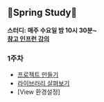 ## 🌱Spring Study🌻
**스터디: 매주 수요일 밤 10시 30분~**
<br>
**[참고 인프런 강의](https://www.inflearn.com/course/%EC%8A%A4%ED%94%84%EB%A7%81-%EC%9E%85%EB%AC%B8-%EC%8A%A4%ED%94%84%EB%A7%81%EB%B6%80%ED%8A%B8#)**
### 1주차
- [프로젝트 만들기](https://github.com/Chedda98/Spring-is-spring/blob/main/1%EC%A3%BC%EC%B0%A8/%ED%94%84%EB%A1%9C%EC%A0%9D%ED%8A%B8%20%EB%A7%8C%EB%93%A4%EA%B8%B0.MD)
- [라이브러리 살펴보기](https://github.com/Chedda98/Spring-is-spring/blob/main/%EC%9D%B8%ED%94%84%EB%9F%B0%20%EA%B0%95%EC%9D%98/%EB%9D%BC%EC%9D%B4%EB%B8%8C%EB%9F%AC%EB%A6%AC%20%EC%82%B4%ED%8E%B4%EB%B3%B4%EA%B8%B0.md)
- [View 환경설정]

